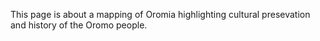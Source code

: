 This page is about a mapping of Oromia highlighting cultural presevation and history of the Oromo people.
